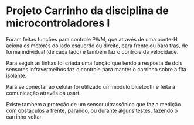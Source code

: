 # Projeto Carrinho da disciplina de microcontroladores I

Foram feitas funções para controle PWM, que através de uma ponte-H aciona os motores do lado esquerdo ou direito, para frente ou para trás, de forma individual (de cada lado) e também faz o controle da velocidade.

Para seguir as linhas foi criada uma função que tendo a resposta de dois sensores infravermelhos faz o controle para manter o carrinho sobre a fita isolante.

Para se conectar ao celular foi utilizado um módulo bluetooth e feita a comunicação através da usart.

Existe também a proteção de um sensor ultrassônico que faz a medição com obstáculos a frente, parando, ou durante alguns testes, fazendo o carrinho voltar.
